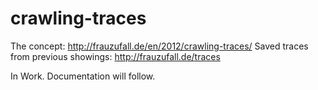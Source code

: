 crawling-traces
===============

The concept: http://frauzufall.de/en/2012/crawling-traces/
Saved traces from previous showings: http://frauzufall.de/traces

In Work. Documentation will follow.
